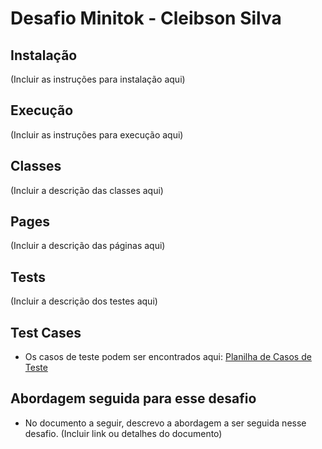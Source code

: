 # Desafio Minitok - Cleibson Silva

## Instalação

(Incluir as instruções para instalação aqui)

## Execução

(Incluir as instruções para execução aqui)

## Classes

(Incluir a descrição das classes aqui)

## Pages

(Incluir a descrição das páginas aqui)

## Tests

(Incluir a descrição dos testes aqui)

## Test Cases

* Os casos de teste podem ser encontrados aqui: [Planilha de Casos de Teste](https://docs.google.com/spreadsheets/d/1dj8BpZP9McqCGYPkfNJsWdtu2z7GiW9QLQrwt5rpdJo/edit?gid=0#gid=0)

## Abordagem seguida para esse desafio

* No documento a seguir, descrevo a abordagem a ser seguida nesse desafio. (Incluir link ou detalhes do documento)

